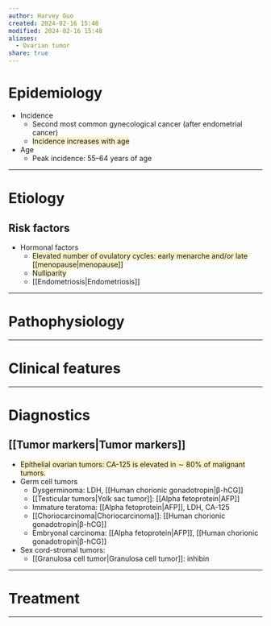 ```yaml
---
author: Harvey Guo
created: 2024-02-16 15:48
modified: 2024-02-16 15:48
aliases:
  - Ovarian tumor
share: true
---
```

# Epidemiology
- Incidence 
	- Second most common gynecological cancer (after endometrial cancer)
	- <span style="background:rgba(240, 200, 0, 0.2)">Incidence increases with age</span>
- Age
	- Peak incidence: 55–64 years of age

---
# Etiology
## Risk factors
- Hormonal factors
	- <span style="background:rgba(240, 200, 0, 0.2)">Elevated number of ovulatory cycles: early menarche and/or late [[menopause|menopause]]</span>
	- <span style="background:rgba(240, 200, 0, 0.2)">Nulliparity</span>
	- [[Endometriosis|Endometriosis]]

---
# Pathophysiology


---
# Clinical features


---
# Diagnostics
## [[Tumor markers|Tumor markers]]
- <span style="background:rgba(240, 200, 0, 0.2)">Epithelial ovarian tumors: CA-125 is elevated in ∼ 80% of malignant tumors.</span>
- Germ cell tumors
	- Dysgerminoma: LDH, [[Human chorionic gonadotropin|β-hCG]]
	- [[Testicular tumors|Yolk sac tumor]]: [[Alpha fetoprotein|AFP]]
	- Immature teratoma: [[Alpha fetoprotein|AFP]], LDH, CA-125
	- [[Choriocarcinoma|Choriocarcinoma]]: [[Human chorionic gonadotropin|β-hCG]]
	- Embryonal carcinoma: [[Alpha fetoprotein|AFP]], [[Human chorionic gonadotropin|β-hCG]]
- Sex cord-stromal tumors:
	- [[Granulosa cell tumor|Granulosa cell tumor]]: inhibin

---
# Treatment


---
